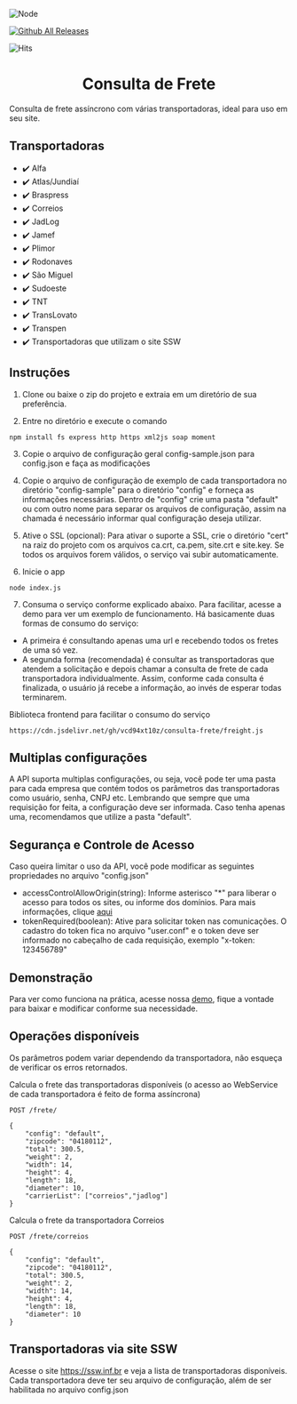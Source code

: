 ![Node](https://img.shields.io/badge/node-%3E%3D%208.0.0-brightgreen.svg)

[![Github All Releases](https://img.shields.io/github/downloads/vcd94xt10z/consulta-frete/total.svg)]()

![Hits](https://hitcounter.pythonanywhere.com/count/tag.svg?url=https%3A%2F%2Fgithub.com%2Fvcd94xt10z%2Fconsulta-frete)

<p align="center">
  <h1 align="center">Consulta de Frete</h1>
</p>

Consulta de frete assíncrono com várias transportadoras, ideal para uso em seu site.

## Transportadoras
- :heavy_check_mark: Alfa
- :heavy_check_mark: Atlas/Jundiaí
- :heavy_check_mark: Braspress
- :heavy_check_mark: Correios
- :heavy_check_mark: JadLog
- :heavy_check_mark: Jamef
- :heavy_check_mark: Plimor
- :heavy_check_mark: Rodonaves
- :heavy_check_mark: São Miguel
- :heavy_check_mark: Sudoeste
- :heavy_check_mark: TNT
- :heavy_check_mark: TransLovato
- :heavy_check_mark: Transpen
- :heavy_check_mark: Transportadoras que utilizam o site SSW

## Instruções

1) Clone ou baixe o zip do projeto e extraia em um diretório de sua preferência.

2) Entre no diretório e execute o comando
 
```
npm install fs express http https xml2js soap moment
```

3) Copie o arquivo de configuração geral config-sample.json para config.json e faça as modificações

4) Copie o arquivo de configuração de exemplo de cada transportadora no diretório "config-sample" para o diretório
"config" e forneça as informações necessárias. Dentro de "config" crie uma pasta "default" ou com outro nome para separar
os arquivos de configuração, assim na chamada é necessário informar qual configuração deseja utilizar.

5) Ative o SSL (opcional): Para ativar o suporte a SSL, crie o diretório "cert" na raiz do projeto com os arquivos ca.crt, ca.pem, site.crt e site.key. Se todos os arquivos forem válidos, o serviço vai subir automaticamente.

6) Inicie o app
 
```
node index.js
```

7) Consuma o serviço conforme explicado abaixo. Para facilitar, acesse a demo para ver um exemplo de funcionamento. Há basicamente duas formas de consumo do serviço:

- A primeira é consultando apenas uma url e recebendo todos os fretes de uma só vez. 
- A segunda forma (recomendada) é consultar as transportadoras que atendem a solicitação e depois chamar a consulta de frete de cada transportadora individualmente. Assim, conforme cada consulta é finalizada, o usuário já recebe
a informação, ao invés de esperar todas terminarem.

Biblioteca frontend para facilitar o consumo do serviço

```
https://cdn.jsdelivr.net/gh/vcd94xt10z/consulta-frete/freight.js
```

## Multiplas configurações

A API suporta multiplas configurações, ou seja, você pode ter uma pasta para cada empresa que contém todos os parâmetros das transportadoras como usuário, senha, CNPJ etc. Lembrando que sempre que uma requisição for feita, a configuração deve ser informada. Caso tenha apenas uma, recomendamos que utilize a pasta "default".

## Segurança e Controle de Acesso

Caso queira limitar o uso da API, você pode modificar as seguintes propriedades no arquivo "config.json"

- accessControlAllowOrigin(string): Informe asterisco "*" para liberar o acesso para todos os sites, ou informe dos domínios. Para mais informações, clique [aqui](https://developer.mozilla.org/pt-BR/docs/Web/HTTP/Headers/Access-Control-Allow-Origin)
- tokenRequired(boolean): Ative para solicitar token nas comunicações. O cadastro do token fica no arquivo "user.conf" e o token deve ser informado no cabeçalho de cada requisição, exemplo "x-token: 123456789"

## Demonstração

Para ver como funciona na prática, acesse nossa [demo](https://vcd94xt10z.github.io/projetos/consulta-frete/sample.html), fique a vontade para baixar e modificar conforme sua necessidade.
 
## Operações disponíveis

Os parâmetros podem variar dependendo da transportadora, não esqueça de verificar os erros retornados.

Calcula o frete das transportadoras disponíveis (o acesso ao WebService de cada transportadora é feito de forma assíncrona)

```
POST /frete/

{
	"config": "default",
	"zipcode": "04180112",
	"total": 300.5,
	"weight": 2,
	"width": 14,
	"height": 4,
	"length": 18,
	"diameter": 10,
	"carrierList": ["correios","jadlog"]
}
```

Calcula o frete da transportadora Correios

```
POST /frete/correios
 
{
	"config": "default",
	"zipcode": "04180112",
	"total": 300.5,
	"weight": 2,
	"width": 14,
	"height": 4,
	"length": 18,
	"diameter": 10
}
```

## Transportadoras via site SSW

Acesse o site https://ssw.inf.br e veja a lista de transportadoras disponíveis. Cada transportadora deve ter seu arquivo de configuração, além de ser habilitada no arquivo config.json